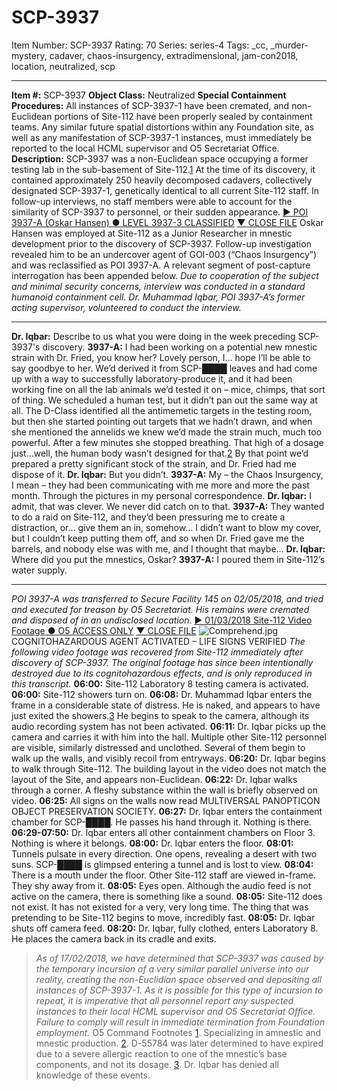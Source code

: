 # SCP-3937
Item Number: SCP-3937
Rating: 70
Series: series-4
Tags: _cc, _murder-mystery, cadaver, chaos-insurgency, extradimensional, jam-con2018, location, neutralized, scp

---

**Item #:** SCP-3937
**Object Class:** Neutralized
**Special Containment Procedures:** All instances of SCP-3937-1 have been cremated, and non-Euclidean portions of Site-112 have been properly sealed by containment teams. Any similar future spatial distortions within any Foundation site, as well as any manifestation of SCP-3937-1 instances, must immediately be reported to the local HCML supervisor and O5 Secretariat Office.
**Description:** SCP-3937 was a non-Euclidean space occupying a former testing lab in the sub-basement of Site-112.[1](javascript:;) At the time of its discovery, it contained approximately 250 heavily decomposed cadavers, collectively designated SCP-3937-1, genetically identical to all current Site-112 staff. In follow-up interviews, no staff members were able to account for the similarity of SCP-3937 to personnel, or their sudden appearance.
[► POI 3937-A (Oskar Hansen) ● LEVEL 3937-3 CLASSIFIED](javascript:;)
[▼ CLOSE FILE](javascript:;)
Oskar Hansen was employed at Site-112 as a Junior Researcher in mnestic development prior to the discovery of SCP-3937. Follow-up investigation revealed him to be an undercover agent of GOI-003 (“Chaos Insurgency”) and was reclassified as POI 3937-A. A relevant segment of post-capture interrogation has been appended below.
_Due to cooperation of the subject and minimal security concerns, interview was conducted in a standard humanoid containment cell. Dr. Muhammad Iqbar, POI 3937-A’s former acting supervisor, volunteered to conduct the interview._
* * *
**Dr. Iqbar:** Describe to us what you were doing in the week preceding SCP-3937's discovery.
**3937-A:** I had been working on a potential new mnestic strain with Dr. Fried, you know her? Lovely person, I… hope I’ll be able to say goodbye to her. We’d derived it from SCP-████ leaves and had come up with a way to successfully laboratory-produce it, and it had been working fine on all the lab animals we’d tested it on – mice, chimps, that sort of thing. We scheduled a human test, but it didn’t pan out the same way at all. The D-Class identified all the antimemetic targets in the testing room, but then she started pointing out targets that we hadn’t drawn, and when she mentioned the annelids we knew we’d made the strain much, much too powerful. After a few minutes she stopped breathing. That high of a dosage just…well, the human body wasn’t designed for that.[2](javascript:;) By that point we’d prepared a pretty significant stock of the strain, and Dr. Fried had me dispose of it.
**Dr. Iqbar:** But you didn’t.
**3937-A:** My – the Chaos Insurgency, I mean – they had been communicating with me more and more the past month. Through the pictures in my personal correspondence.
**Dr. Iqbar:** I admit, that was clever. We never did catch on to that.
**3937-A:** They wanted to do a raid on Site-112, and they’d been pressuring me to create a distraction, or… give them an in, somehow… I didn’t want to blow my cover, but I couldn’t keep putting them off, and so when Dr. Fried gave me the barrels, and nobody else was with me, and I thought that maybe…
**Dr. Iqbar:** Where did you put the mnestics, Oskar?
**3937-A:** I poured them in Site-112’s water supply.
* * *
_POI 3937-A was transferred to Secure Facility 145 on 02/05/2018, and tried and executed for treason by O5 Secretariat. His remains were cremated and disposed of in an undisclosed location._
[► 01/03/2018 Site-112 Video Footage ● O5 ACCESS ONLY](javascript:;)
[▼ CLOSE FILE](javascript:;)
![Comprehend.jpg](https://scp-wiki.wdfiles.com/local--files/scp-3937/Comprehend.jpg)
COGNITOHAZARDOUS AGENT ACTIVATED – LIFE SIGNS VERIFIED
_The following video footage was recovered from Site-112 immediately after discovery of SCP-3937. The original footage has since been intentionally destroyed due to its cognitohazardous effects, and is only reproduced in this transcript._
**06:00:** Site-112 Laboratory 8 testing camera is activated.
**06:00:** Site-112 showers turn on.
**06:08:** Dr. Muhammad Iqbar enters the frame in a considerable state of distress. He is naked, and appears to have just exited the showers.[3](javascript:;) He begins to speak to the camera, although its audio recording system has not been activated.
**06:11:** Dr. Iqbar picks up the camera and carries it with him into the hall. Multiple other Site-112 personnel are visible, similarly distressed and unclothed. Several of them begin to walk up the walls, and visibly recoil from entryways.
**06:20:** Dr. Iqbar begins to walk through Site-112. The building layout in the video does not match the layout of the Site, and appears non-Euclidean.
**06:22:** Dr. Iqbar walks through a corner. A fleshy substance within the wall is briefly observed on video.
**06:25:** All signs on the walls now read MULTIVERSAL PANOPTICON OBJECT PRESERVATION SOCIETY.
**06:27:** Dr. Iqbar enters the containment chamber for SCP-████. He passes his hand through it. Nothing is there.
**06:29-07:50:** Dr. Iqbar enters all other containment chambers on Floor 3. Nothing is where it belongs.
**08:00:** Dr. Iqbar enters the floor.
**08:01:** Tunnels pulsate in every direction. One opens, revealing a desert with two suns. SCP-████ is glimpsed entering a tunnel and is lost to view.
**08:04:** There is a mouth under the floor. Other Site-112 staff are viewed in-frame. They shy away from it.
**08:05:** Eyes open. Although the audio feed is not active on the camera, there is something like a sound.
**08:05:** Site-112 does not exist. It has not existed for a very, very long time. The thing that was pretending to be Site-112 begins to move, incredibly fast.
**08:05:** Dr. Iqbar shuts off camera feed.
**08:20:** Dr. Iqbar, fully clothed, enters Laboratory 8. He places the camera back in its cradle and exits.
> _As of 17/02/2018, we have determined that SCP-3937 was caused by the temporary incursion of a very similar parallel universe into our reality, creating the non-Euclidian space observed and depositing all instances of SCP-3937-1. As it is possible for this type of incursion to repeat, it is imperative that all personnel report any suspected instances to their local HCML supervisor and O5 Secretariat Office. Failure to comply will result in immediate termination from Foundation employment._
> O5 Command
Footnotes
[1](javascript:;). Specializing in amnestic and mnestic production.
[2](javascript:;). D-55784 was later determined to have expired due to a severe allergic reaction to one of the mnestic’s base components, and not its dosage.
[3](javascript:;). Dr. Iqbar has denied all knowledge of these events.